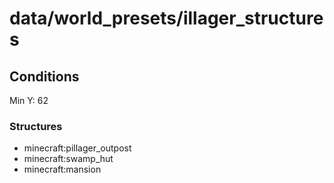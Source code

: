 # data/world_presets/illager_structures  
  
## Conditions  
Min Y: 62  
  
### Structures  
  * minecraft:pillager_outpost
  * minecraft:swamp_hut
  * minecraft:mansion
  
